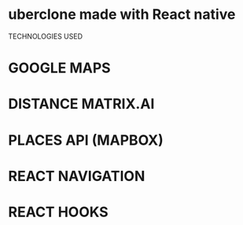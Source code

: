 # uberclone made with React native
TECHNOLOGIES USED
# GOOGLE MAPS
# DISTANCE MATRIX.AI
# PLACES API (MAPBOX)
# REACT NAVIGATION
# REACT HOOKS

